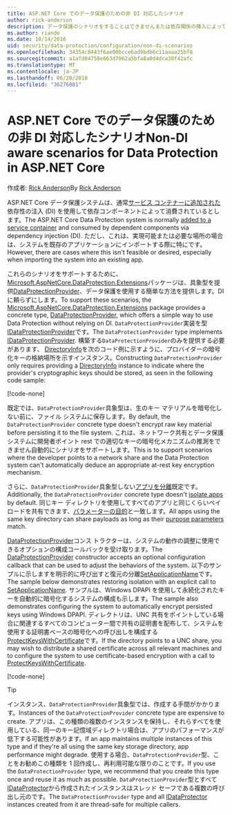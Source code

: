 ```yaml
---
title: ASP.NET Core でのデータ保護のための非 DI 対応したシナリオ
author: rick-anderson
description: データ保護のシナリオをすることはできませんまたは依存関係の挿入によって提供されるサービスを使用したくない位置をサポートする方法を説明します。
ms.author: riande
ms.date: 10/14/2016
uid: security/data-protection/configuration/non-di-scenarios
ms.openlocfilehash: 34354c8443f6ae00bcce6ad9bdb6c11aaaa25bf8
ms.sourcegitcommit: a1afd04758e663d7062a5bfa8a0d4dca38f42afc
ms.translationtype: MT
ms.contentlocale: ja-JP
ms.lasthandoff: 06/20/2018
ms.locfileid: "36276881"
---
```

# <a name="non-di-aware-scenarios-for-data-protection-in-aspnet-core"></a><span data-ttu-id="f6e1e-103">ASP.NET Core でのデータ保護のための非 DI 対応したシナリオ</span><span class="sxs-lookup"><span data-stu-id="f6e1e-103">Non-DI aware scenarios for Data Protection in ASP.NET Core</span></span>

<span data-ttu-id="f6e1e-104">作成者: [Rick Anderson](https://twitter.com/RickAndMSFT)</span><span class="sxs-lookup"><span data-stu-id="f6e1e-104">By [Rick Anderson](https://twitter.com/RickAndMSFT)</span></span>

<span data-ttu-id="f6e1e-105">ASP.NET Core データ保護システムは、通常[サービス コンテナーに追加された](xref:security/data-protection/consumer-apis/overview)依存性の注入 (DI) を使用して依存コンポーネントによって消費されているとします。</span><span class="sxs-lookup"><span data-stu-id="f6e1e-105">The ASP.NET Core Data Protection system is normally [added to a service container](xref:security/data-protection/consumer-apis/overview) and consumed by dependent components via dependency injection (DI).</span></span> <span data-ttu-id="f6e1e-106">ただし、これは、実現可能または必要な場所の場合は、システムを既存のアプリケーションにインポートする際に特にです。</span><span class="sxs-lookup"><span data-stu-id="f6e1e-106">However, there are cases where this isn't feasible or desired, especially when importing the system into an existing app.</span></span>

<span data-ttu-id="f6e1e-107">これらのシナリオをサポートするために、 [Microsoft.AspNetCore.DataProtection.Extensions](https://www.nuget.org/packages/Microsoft.AspNetCore.DataProtection.Extensions/)パッケージは、具象型を提供[DataProtectionProvider](/dotnet/api/Microsoft.AspNetCore.DataProtection.DataProtectionProvider)、データ保護を使用する簡単な方法を提供します。DI に頼らずにします。</span><span class="sxs-lookup"><span data-stu-id="f6e1e-107">To support these scenarios, the [Microsoft.AspNetCore.DataProtection.Extensions](https://www.nuget.org/packages/Microsoft.AspNetCore.DataProtection.Extensions/) package provides a concrete type, [DataProtectionProvider](/dotnet/api/Microsoft.AspNetCore.DataProtection.DataProtectionProvider), which offers a simple way to use Data Protection without relying on DI.</span></span> <span data-ttu-id="f6e1e-108">`DataProtectionProvider`実装を型[IDataProtectionProvider](/dotnet/api/microsoft.aspnetcore.dataprotection.idataprotectionprovider)です。</span><span class="sxs-lookup"><span data-stu-id="f6e1e-108">The `DataProtectionProvider` type implements [IDataProtectionProvider](/dotnet/api/microsoft.aspnetcore.dataprotection.idataprotectionprovider).</span></span> <span data-ttu-id="f6e1e-109">構築する`DataProtectionProvider`のみを提供する必要があります、 [DirectoryInfo](/dotnet/api/system.io.directoryinfo)を次のコード例に示すように、プロバイダーの暗号化キーの格納場所を示すインスタンス。</span><span class="sxs-lookup"><span data-stu-id="f6e1e-109">Constructing `DataProtectionProvider` only requires providing a [DirectoryInfo](/dotnet/api/system.io.directoryinfo) instance to indicate where the provider's cryptographic keys should be stored, as seen in the following code sample:</span></span>

[!code-none[](non-di-scenarios/_static/nodisample1.cs)]

<span data-ttu-id="f6e1e-110">既定では、`DataProtectionProvider`具象型は、生のキー マテリアルを暗号化しない前に、ファイル システムに保存します。</span><span class="sxs-lookup"><span data-stu-id="f6e1e-110">By default, the `DataProtectionProvider` concrete type doesn't encrypt raw key material before persisting it to the file system.</span></span> <span data-ttu-id="f6e1e-111">これは、ネットワーク共有とデータ保護システムに開発者ポイント rest での適切なキーの暗号化メカニズムの推測をできません自動的にシナリオをサポートします。</span><span class="sxs-lookup"><span data-stu-id="f6e1e-111">This is to support scenarios where the developer points to a network share and the Data Protection system can't automatically deduce an appropriate at-rest key encryption mechanism.</span></span>

<span data-ttu-id="f6e1e-112">さらに、`DataProtectionProvider`具象型しない[アプリを分離](xref:security/data-protection/configuration/overview#per-application-isolation)既定です。</span><span class="sxs-lookup"><span data-stu-id="f6e1e-112">Additionally, the `DataProtectionProvider` concrete type doesn't [isolate apps](xref:security/data-protection/configuration/overview#per-application-isolation) by default.</span></span> <span data-ttu-id="f6e1e-113">同じキー ディレクトリを使用してすべてのアプリと同じくらいペイロードを共有できます、[パラメーターの目的](xref:security/data-protection/consumer-apis/purpose-strings)と一致します。</span><span class="sxs-lookup"><span data-stu-id="f6e1e-113">All apps using the same key directory can share payloads as long as their [purpose parameters](xref:security/data-protection/consumer-apis/purpose-strings) match.</span></span>

<span data-ttu-id="f6e1e-114">[DataProtectionProvider](/dotnet/api/microsoft.aspnetcore.dataprotection.dataprotectionprovider)コンス トラクターは、システムの動作の調整に使用できるオプションの構成コールバックを受け取ります。</span><span class="sxs-lookup"><span data-stu-id="f6e1e-114">The [DataProtectionProvider](/dotnet/api/microsoft.aspnetcore.dataprotection.dataprotectionprovider) constructor accepts an optional configuration callback that can be used to adjust the behaviors of the system.</span></span> <span data-ttu-id="f6e1e-115">以下のサンプルに示しますを明示的に呼び出すと復元の分離[SetApplicationName](/dotnet/api/microsoft.aspnetcore.dataprotection.dataprotectionbuilderextensions.setapplicationname)です。</span><span class="sxs-lookup"><span data-stu-id="f6e1e-115">The sample below demonstrates restoring isolation with an explicit call to [SetApplicationName](/dotnet/api/microsoft.aspnetcore.dataprotection.dataprotectionbuilderextensions.setapplicationname).</span></span> <span data-ttu-id="f6e1e-116">サンプルは、Windows DPAPI を使用して永続化されたキーを自動的に暗号化するシステムの構成も示します。</span><span class="sxs-lookup"><span data-stu-id="f6e1e-116">The sample also demonstrates configuring the system to automatically encrypt persisted keys using Windows DPAPI.</span></span> <span data-ttu-id="f6e1e-117">ディレクトリは、UNC 共有をポイントしている場合に関連するすべてのコンピューター間で共有の証明書を配布して、システムを使用する証明書ベースの暗号化への呼び出しを構成する[ProtectKeysWithCertificate](/dotnet/api/microsoft.aspnetcore.dataprotection.dataprotectionbuilderextensions.protectkeyswithcertificate)です。</span><span class="sxs-lookup"><span data-stu-id="f6e1e-117">If the directory points to a UNC share, you may wish to distribute a shared certificate across all relevant machines and to configure the system to use certificate-based encryption with a call to [ProtectKeysWithCertificate](/dotnet/api/microsoft.aspnetcore.dataprotection.dataprotectionbuilderextensions.protectkeyswithcertificate).</span></span>

[!code-none[](non-di-scenarios/_static/nodisample2.cs)]

> [!TIP]
> <span data-ttu-id="f6e1e-118">インスタンス、`DataProtectionProvider`具象型では、作成する手間がかかります。</span><span class="sxs-lookup"><span data-stu-id="f6e1e-118">Instances of the `DataProtectionProvider` concrete type are expensive to create.</span></span> <span data-ttu-id="f6e1e-119">アプリは、この種類の複数のインスタンスを保持し、それらすべてを使用している、同一のキー記憶域ディレクトリ場合は、アプリのパフォーマンスが低下する可能性があります。</span><span class="sxs-lookup"><span data-stu-id="f6e1e-119">If an app maintains multiple instances of this type and if they're all using the same key storage directory, app performance might degrade.</span></span> <span data-ttu-id="f6e1e-120">使用する場合、`DataProtectionProvider`型、ことをお勧めこの種類を 1 回作成し、再利用可能な限りのことです。</span><span class="sxs-lookup"><span data-stu-id="f6e1e-120">If you use the `DataProtectionProvider` type, we recommend that you create this type once and reuse it as much as possible.</span></span> <span data-ttu-id="f6e1e-121">`DataProtectionProvider`型とすべて[IDataProtector](/dotnet/api/microsoft.aspnetcore.dataprotection.idataprotector)から作成されたインスタンスはスレッド セーフである複数の呼び出し元のです。</span><span class="sxs-lookup"><span data-stu-id="f6e1e-121">The `DataProtectionProvider` type and all [IDataProtector](/dotnet/api/microsoft.aspnetcore.dataprotection.idataprotector) instances created from it are thread-safe for multiple callers.</span></span>
